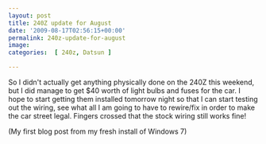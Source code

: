 ```yaml
---
layout: post
title: 240Z update for August
date: '2009-08-17T02:56:15+00:00'
permalink: 240z-update-for-august
image: 
categories:  [ 240z, Datsun ]

---
```

 So I didn't actually get anything physically done on the 240Z this weekend, but I did manage to get $40 worth of light bulbs and fuses for the car. 
 I hope to start getting them installed tomorrow night so that I can start testing out the wiring, see what all I am going to have to rewire/fix in order to make the car street legal. Fingers crossed that the stock wiring still works fine! 

 
 (My first blog post from my fresh install of Windows 7) 





